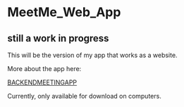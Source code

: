 # MeetMe_Web_App 

## still a work in progress

This will be the version of my app that works as a website.

More about the app here:

[BACKENDMEETINGAPP](https://github.com/gszczure/BACKENDMEETINGAPP)

Currently, only available for download on computers.

